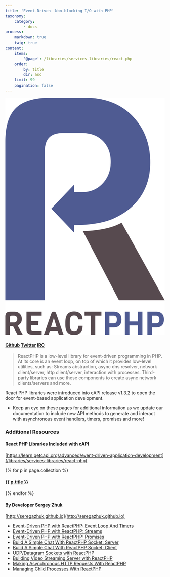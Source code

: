 ```yaml
---
title: 'Event-Driven  Non-blocking I/O with PHP'
taxonomy:
    category:
        - docs
process:
    markdown: true
    twig: true
content:
    items:
        '@page': /libraries/services-libraries/react-php
    order:
        by: title
        dir: asc
    limit: 99
    pagination: false
---
```


[![React PHP](reactphp.png?cropResize=250)](http://reactphp.org)

#### [<span class="fa fa-github"> Github</span>](https://github.com/reactphp) [<span class="fa fa-twitter"> Twitter</span>](https://twitter.com/reactphp) [<span class="fa fa-slack"> IRC</span>](irc://irc.freenode.net/reactphp)


> ReactPHP is a low-level library for event-driven programming in PHP. At its core is an event loop, on top of which it provides low-level utilities, such as: Streams abstraction, async dns resolver, network client/server, http client/server, interaction with processes. Third-party libraries can use these components to create async network clients/servers and more.

React PHP libraries were introduced into cAPI release v1.3.2 to open the door for event-based application development.

* Keep an eye on these pages for additional information as we update our documentation to include new API methods to generate and interact with asynchronous event handlers, timers, promises and more!


### Additional Resources

#### React PHP Libraries Included with cAPI

[https://learn.getcapi.org/advanced/event-driven-application-development](/libraries/services-libraries/react-php)

{% for p in page.collection %}
#### [ {{ p.title }}]({{p.link}})
{% endfor %}

#### By Developer Sergey Zhuk

[http://seregazhuk.github.io](http://seregazhuk.github.io)

- [Event-Driven PHP with ReactPHP: Event Loop And Timers](http://seregazhuk.github.io/2017/06/06/phpreact-event-loop/)
- [Event-Driven PHP with ReactPHP: Streams](http://seregazhuk.github.io/2017/06/12/phpreact-streams/)
- [Event-Driven PHP with ReactPHP: Promises](http://seregazhuk.github.io/2017/06/16/phpreact-promises/)
- [Build A Simple Chat With ReactPHP Socket: Server](http://seregazhuk.github.io/2017/06/22/reactphp-chat-server/)
- [Build A Simple Chat With ReactPHP Socket: Client](http://seregazhuk.github.io/2017/06/24/reactphp-chat-client/)
- [UDP/Datagram Sockets with ReactPHP](http://seregazhuk.github.io/2017/07/05/reactphp-udp/)
- [Building Video Streaming Server with ReactPHP](http://seregazhuk.github.io/2017/07/17/reatcphp-http-server/)
- [Making Asynchronous HTTP Requests With ReactPHP](http://seregazhuk.github.io/2017/07/26/reactphp-http-client/)
- [Managing Child Processes With ReactPHP](http://seregazhuk.github.io/2017/08/07/reactphp-child-process/)
